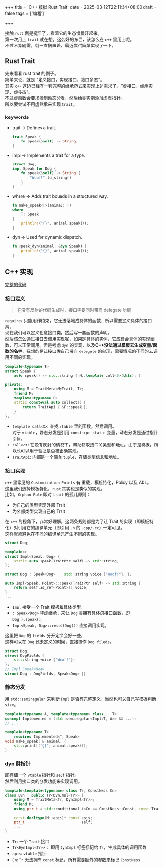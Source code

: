 +++
title = 'C++ 模拟 Rust Trait'
date = 2025-03-12T22:11:24+08:00
draft = false
tags = ['编程']

+++

接触 `rust` 倒是挺早了，看着它的生态慢慢好起来。  
第一次用上 `trait` 就在想，这么好的东西，该怎么在 `c++` 里用上呢。  
不过不算刚需，就一直搁置着，最近尝试简单实现了一下。  

## Rust Trait
先来看看 rust trait 的例子。  
简单来说，就是 "定义接口，实现接口，接口多态"。  
其实 `c++` 这边已经有一套完整的继承范式来实现上述需求了，"虚接口，继承实现，虚多态"。  
不过虚函数会要求强制动态分发，然后给类实例添加虚表指针。  
所以要尝试不用虚继承来实现 `trait`。  

### keywords
- trait → Defines a trait.  
  ```rust
  trait Speak {
      fn speak(&self) -> String;
  }
  ```
- impl → Implements a trait for a type.  
  ```rust
  struct Dog;
  impl Speak for Dog {
      fn speak(&self) -> String {
          "Woof!".to_string()
      }
  }
  ```
- where → Adds trait bounds in a structured way.  
  ```rust
  fn make_speak<T>(animal: T) 
  where 
      T: Speak 
  {
      println!("{}", animal.speak());
  }
  ```
- dyn → Used for dynamic dispatch.  
  ```rust
  fn speak_dyn(animal: &dyn Speak) {
      println!("{}", animal.speak());
  }
  ```

## C++ 实现

[完整的代码](https://github.com/hypengw/rstd/blob/master/src/core/trait.cppm)  

### 接口定义

> 在没有反射的代码生成时，接口需要同时带有 delegate 功能

`requires` 只能用作约束，它无法落地成具体的函数，所以需要定义具体的接口类。  
现在我们可以定义任意接口类，然后写一套函数的声明。  
然后该怎么通过接口去调用实现呢，如果是具体的实例，它应该会具体的实现函数，可以正常调用。但是考虑 `dyn` 的实现，以及**C++没法通过模板去生成变量/函数的名字**，我想的是让接口类自己带有 `delegate` 的实现，需要情况的不同的去调用不同的实现。
```c++
template<typename T>
struct Speak {
    auto speak() -> std::string { M::template call<0>(this); }

private:
    using M = TraitMeta<MyTrait, T>;
    friend M;
    template<typename F>
    static consteval auto collect() {
        return TraitApi { &F::speak };
    }
};
```
- `template call<X>`: 查找 `vtable` 里的函数，然后调用。  
  对于 `vtable`，静态分发是引用 `constexpr static` 变量，动态分发是通过指针引用。  
- `collect`: 在没有反射的情况下，帮助获取接口的类型和地址。由于是模板，所以也可以用于验证是否被正确实现。  
- `TraitApi`: 内部是一个简单 `tuple`，存储类型信息和地址。  

### 接口实现

`c++` 里常见的 `Customization Points` 有 重载，模板特化，Policy 以及 ADL。  
这里我们选择模板特化，`rust` 其实也是类似的实现。  
比如，`Orphan Rule` 即对 `trait` 的孤儿原则：  
- 为自己的类型实现外部 Trait
- 为外部类型实现自己的 Trait

在 `c++` 的视角下，非常好理解，这两条规则都是为了让 Trait 的实现（即模板特化）对引用它的编译单元（即引用 `.h` 的 `.cpp/.cc`）一定可见。  
这样就能避免在不同的编译单元产生不同的实现。  

```c++
struct Dog;

template<>
struct Impl<Speak, Dog> {
    static auto speak(TraitPtr self) -> std::string;
};

struct Dog : Speak<Dog>  { std::string voice {"Woof!"}; };

auto Impl<Speak, Point>::speak(TraitPtr self) -> std::string {
    return self.as_ref<Point>().voice;
}
...
```
- `Impl` 接受一个 Trait 模板和具体类型。  
- `: Speak<Dog>` 非虚继承，来让 `Dog` 类拥有具体的接口函数，即 `Dog().speak()`。  
- `Impl<Speak, Dog>::reset(Dog())` 直接调用实现。  

这里把 `Dog` 的 `fields` 分开定义会好一些。  
这样可以在 `Dog` 还未定义的时候，直接操作 `Dog fileds`。
```c++
struct Dog;
struct DogFields {
    std::string voice {"Woof!"};
};
// Impl Speak<Dog> ...
struct Dog : DogFields, Speak<Dog> {}
```

### 静态分发
用 `std::semiregular` 来判断 `Impl` 是否有完整定义，当然也可以自己写模板判断 `size`。  
``` c++
template<typename A, template<typename> class... T>
concept Implemented = (std::semiregular<Impl<T, A>> && ...);
// ...

template<typename T>
    requires Implemented<T, Speak>
void make_speak(T& animal) {
    std::printf("{}", animal.speak());
}
```

### dyn 胖指针
即存储一个 `vtable` 指针和 `self` 指针。  
然后利用接口类的分发功能来实现调用。  

```c++
template<template<typename> class Tr, ConstNess Cn>
class Dyn : public Tr<DynImpl<Tr>> {
    using M = TraitMeta<Tr, DynImpl<Tr>>;
    friend M;
    using ptr_t = std::conditional_t<Cn == ConstNess::Const, const TraitPtr, TraitPtr>;

    const decltype(M::apis)* const apis;
    ptr_t                          self;
    ...
}
```
- `Tr`: 一个 `Trait` 接口
- `Tr<DynImpl<Tr>>`： 即用 `DynImpl` 标签标记给 `Tr`，生成具体的调用函数
- `apis`: `vtable` 指针
- `Cn`: `Tr` 无法拥有 `const` 标记，所有需要额外的参数来标记 `ConstNess`